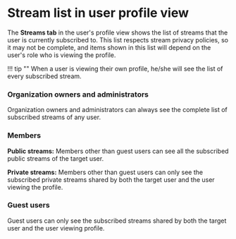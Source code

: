 # Stream list in user profile view

The **Streams tab** in the user's profile view shows the list of streams
that the user is currently subscribed to. This list respects stream privacy
policies, so it may not be complete, and items shown in this list will
depend on the user's role who is viewing the profile.

!!! tip ""
    When a user is viewing their own profile, he/she will see the list
    of every subscribed stream.

### Organization owners and administrators

Organization owners and administrators can always see the complete list of subscribed
streams of any user.

### Members

**Public streams:** Members other than guest users can see all the subscribed public
streams of the target user.

**Private streams:** Members other than guest users can only see the subscribed private
streams shared by both the target user and the user viewing the profile.

### Guest users

Guest users can only see the subscribed streams shared by both the target user and the
user viewing profile.
